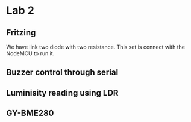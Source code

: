 # Lab 2

## Fritzing
We have link two diode with two resistance. This set is connect with the NodeMCU to run it.
[](./fritzing_1.png)


## Buzzer control through serial
[](./fritzing_1_schema.png)
[](./fritzing_buzzer.png)


## Luminisity reading using LDR
[](./fritzing_LDR.png)
[](./ldr_serial.png)


## GY-BME280

[](./gy_bme.jpg)